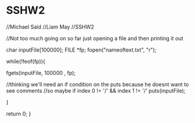 # SSHW2
//Michael Said
//Liam May
//SSHW2

//Not too much going on so far just opening a file and then printing it out


char inputFile[100000];
FILE *fp;
fopen("nameoftext.txt", "r");

while(!feof(fp)){

  fgets(inputFile, 100000 , fp);
  
  //thinking we'll need an if condition on the puts because he doesnt want to see comments
  //so maybe if index 0 != '/' && index 1 != '/'
  puts(inputFile);

}
  
  return 0;
}
